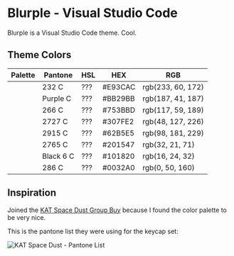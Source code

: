# Blurple - Visual Studio Code

Blurple is a Visual Studio Code theme. Cool.

## Theme Colors

|Palette|Pantone  |HSL|HEX    |RGB              |
|-------|---------|---|-------|-----------------|
|       |232 C    |???|#E93CAC|rgb(233, 60, 172)|
|       |Purple C |???|#BB29BB|rgb(187, 41, 187)|
|       |266 C    |???|#753BBD|rgb(117, 59, 189)|
|       |2727 C   |???|#307FE2|rgb(48, 127, 226)|
|       |2915 C   |???|#62B5E5|rgb(98, 181, 229)|
|       |2765 C   |???|#201547|rgb(32, 21, 71)  |
|       |Black 6 C|???|#101820|rgb(16, 24, 32)  |
|       |286 C    |???|#0032A0|rgb(0, 50, 160)  |

## Inspiration

Joined the [KAT Space Dust Group Buy](https://geekhack.org/index.php?topic=107942.0) because I found the color palette to be very nice.

This is the pantone list they were using for the keycap set:

![KAT Space Dust - Pantone List](https://i.imgur.com/E2rt5VA.png)
